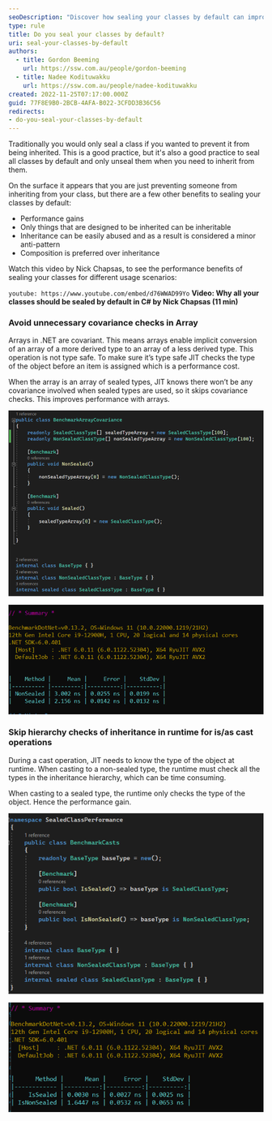 ```yaml
---
seoDescription: "Discover how sealing your classes by default can improve performance and provide better type safety, while also addressing issues with inheritance and covariance checks."
type: rule
title: Do you seal your classes by default?
uri: seal-your-classes-by-default
authors:
  - title: Gordon Beeming
    url: https://ssw.com.au/people/gordon-beeming
  - title: Nadee Kodituwakku
    url: https://ssw.com.au/people/nadee-kodituwakku
created: 2022-11-25T07:17:00.000Z
guid: 77F8E9B0-2BCB-4AFA-B022-3CFDD3B36C56
redirects:
- do-you-seal-your-classes-by-default
---
```


Traditionally you would only seal a class if you wanted to prevent it from being inherited. This is a good practice, but it's also a good practice to seal all classes by default and only unseal them when you need to inherit from them.

<!--endintro-->

On the surface it appears that you are just preventing someone from inheriting from your class, but there are a few other benefits to sealing your classes by default:

* Performance gains
* Only things that are designed to be inherited can be inheritable
* Inheritance can be easily abused and as a result is considered a minor anti-pattern
* Composition is preferred over inheritance

Watch this video by Nick Chapsas, to see the performance benefits of sealing your classes for different usage scenarios:

`youtube: https://www.youtube.com/embed/d76WWAD99Yo`
**Video: Why all your classes should be sealed by default in C# by Nick Chapsas (11 min)**

### Avoid unnecessary covariance checks in Array

Arrays in .NET are covariant. This means arrays enable implicit conversion of an array of a more derived type to an array of a less derived type. This operation is not type safe. To make sure it’s type safe JIT checks the type of the object before an item is assigned which is a performance cost.

When the array is an array of sealed types, JIT knows there won’t be any covariance involved when sealed types are used, so it skips covariance checks. This improves performance with arrays.

![Figure: Array covariance - sealed Vs non-sealed. See the next figure for performance results](ArrayCovariance_code.png)

![Figure: Performance results show arrays with sealed types show improved performance compared to arrays with non-sealed types](ArrayCovariance_PerfResults.png)

### Skip hierarchy checks of inheritance in runtime for is/as cast operations

During a cast operation, JIT needs to know the type of the object at runtime. When casting to a non-sealed type, the runtime must check all the types in the inheritance hierarchy, which can be time consuming.

When casting to a sealed type, the runtime only checks the type of the object. Hence the performance gain.

![Figure: Casting sealed Vs non-sealed. See the next figure for performance results](Casting_code.png)

![Figure: Performance results show casting of sealed has improved performance compared to non-sealed](Casting_PerfResult.png)
